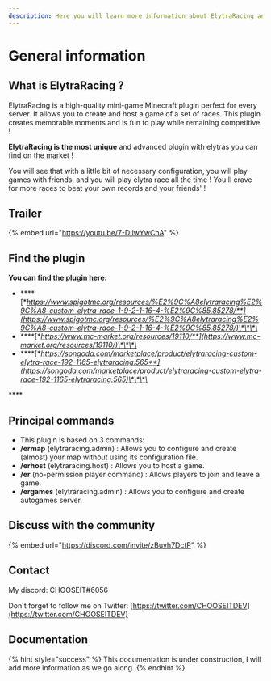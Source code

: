 ```yaml
---
description: Here you will learn more information about ElytraRacing and how to use it
---
```


# General information

## What is ElytraRacing ?

ElytraRacing is a high-quality mini-game Minecraft plugin perfect for every server. It allows you to create and host a game of a set of races. This plugin creates memorable moments and is fun to play while remaining competitive !

**ElytraRacing is the most unique** and advanced plugin with elytras you can find on the market !

You will see that with a little bit of necessary configuration, you will play games with friends, and you will play elytra race all the time ! You'll crave for more races to beat your own records and your friends' !

## Trailer

{% embed url="https://youtu.be/7-DIlwYwChA" %}

## Find the plugin

 **You can find the plugin here:**

* \*\*\*\*[**https://www.spigotmc.org/resources/%E2%9C%A8elytraracing%E2%9C%A8-custom-elytra-race-1-9-2-1-16-4-%E2%9C%85.85278/**](https://www.spigotmc.org/resources/%E2%9C%A8elytraracing%E2%9C%A8-custom-elytra-race-1-9-2-1-16-4-%E2%9C%85.85278/)\*\*\*\*
* \*\*\*\*[**https://www.mc-market.org/resources/19110/**](https://www.mc-market.org/resources/19110/)\*\*\*\*
* \*\*\*\*[**https://songoda.com/marketplace/product/elytraracing-custom-elytra-race-192-1165-elytraracing.565**](https://songoda.com/marketplace/product/elytraracing-custom-elytra-race-192-1165-elytraracing.565)\*\*\*\*

\*\*\*\*

## Principal commands



* This plugin is based on 3 commands: 
* **/ermap** \(elytraracing.admin\) : Allows you to configure and create \(almost\) your map without using its configuration file.
* **/erhost** \(elytraracing.host\) : Allows you to host a game.
* **/er** \(no-permission player command\) : Allows players to join and leave a game.
* **/ergames** \(elytraracing.admin\) : Allows you to configure and create autogames server.

## Discuss with the community

{% embed url="https://discord.com/invite/zBuvh7DctP" %}



## Contact

My discord: CHOOSEIT\#6056

Don't forget to follow me on Twitter: [https://twitter.com/CHOOSEITDEV](https://twitter.com/CHOOSEITDEV)

## Documentation

{% hint style="success" %}
This documentation is under construction, I will add more information as we go along.
{% endhint %}




